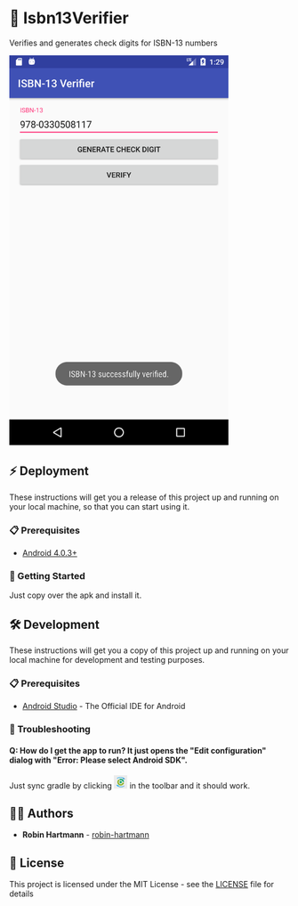 # 📕 Isbn13Verifier
Verifies and generates check digits for ISBN-13 numbers

<img src="docs/images/main-activity.png" height="700">

## ⚡ Deployment

These instructions will get you a release of this project up and running on your local machine, so that you can start using it.

### 📋 Prerequisites

* [Android 4.0.3+](https://developer.android.com/about/versions/android-4.0.3.html)

### 🚀 Getting Started

Just copy over the apk and install it.

## 🛠️ Development

These instructions will get you a copy of this project up and running on your local machine for development and testing purposes.

### 📋 Prerequisites

* [Android Studio](https://developer.android.com/studio/index.html) - The Official IDE for Android

### 🐞 Troubleshooting

#### Q: How do I get the app to run? It just opens the "Edit configuration" dialog with "Error: Please select Android SDK". 
Just sync gradle by clicking <img src="docs/images/toolbar-sync-gradle.png" height="24"> in the toolbar and it should work.

## 👨‍💻 Authors

* **Robin Hartmann** - [robin-hartmann](https://github.com/robin-hartmann)

## 📃 License

This project is licensed under the MIT License - see the [LICENSE](LICENSE) file for details
